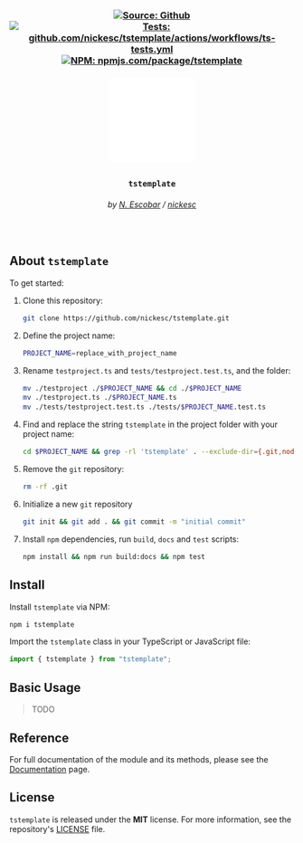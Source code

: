 <h3 align="center" >
  <div>
    <a href="https://github.com/nickesc/tstemplate"><img alt="Source: Github" src="https://img.shields.io/badge/source-github-brightgreen?style=for-the-badge&logo=github&labelColor=%23505050"></a>
    <a href="https://github.com/nickesc/tstemplate/actions/workflows/ts-tests.yml"><img alt="Tests: github.com/nickesc/tstemplate/actions/workflows/ts-tests.yml" src="https://img.shields.io/github/actions/workflow/status/nickesc/tstemplate/ts-tests.yml?logo=github&label=tests&logoColor=white&style=for-the-badge&labelColor=%23505050"></a>
    <br>
    <a href="https://www.npmjs.com/package/tstemplate"><img alt="NPM: npmjs.com/package/tstemplate" src="https://img.shields.io/npm/v/tstemplate?style=for-the-badge&logo=npm&logoColor=white&label=npm&color=%23C12127&labelColor=%23505050"></a>
  </div>
  <br>
  <img src="docs/icon.svg" width="150px">
  <h3 align="center">
    <code>tstemplate</code>
  </h3>
  <h6 align="center">
    by <a href="https://nickesc.github.io">N. Escobar</a> / <a href="https://github.com/nickesc">nickesc</a>
  </h6>
  <h6 align="center">
    <!-- tagline -->
  </h6>
</h3>

<br>

## About `tstemplate`

To get started:
1. Clone this repository:

   ```sh
   git clone https://github.com/nickesc/tstemplate.git
   ```

2. Define the project name:
   
   ```sh
   PROJECT_NAME=replace_with_project_name
   ```

3. Rename `testproject.ts` and `tests/testproject.test.ts`, and the folder:
   
   ```sh
   mv ./testproject ./$PROJECT_NAME && cd ./$PROJECT_NAME
   mv ./testproject.ts ./$PROJECT_NAME.ts
   mv ./tests/testproject.test.ts ./tests/$PROJECT_NAME.test.ts
   ```

4. Find and replace the string `tstemplate` in the project folder with your project name:
   
   ```sh
   cd $PROJECT_NAME && grep -rl 'tstemplate' . --exclude-dir={.git,node_modules} | xargs sed -i '' 's/tstemplate/'$PROJECT_NAME'/g'
   ```

5. Remove the `git` repository:
   
   ```sh
   rm -rf .git
   ```

6. Initialize a new `git` repository
   
   ```sh
   git init && git add . && git commit -m "initial commit"
   ```

7. Install `npm` dependencies, run `build`, `docs` and `test` scripts:
   
   ```sh
   npm install && npm run build:docs && npm test
   ```

## Install

Install `tstemplate` via NPM:

```sh
npm i tstemplate
```

Import the `tstemplate` class in your TypeScript or JavaScript file:

```ts
import { tstemplate } from "tstemplate";
```

## Basic Usage

> TODO

## Reference

For full documentation of the module and its methods, please see the [Documentation](/docs/documentation.md) page.

## License

`tstemplate` is released under the **MIT** license. For more information, see the repository's [LICENSE](/LICENSE) file.

